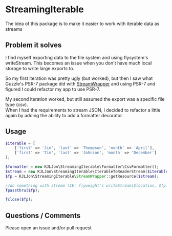# StreamingIterable

The idea of this package is to make it easier to work with iterable data as streams

## Problem it solves

I find myself exporting data to the file system and using flysystem's writeStream.  This 
becomes an issue when you don't have much local storage to write large exports to.

So my first iteration was pretty ugly (but worked), but then I saw what Guzzle's PSR-7 
package did with [StreamWrapper](https://github.com/guzzle/psr7/blob/13388f00956b1503577598873fffb5ae994b5737/src/StreamWrapper.php) 
and using PSR-7 and figured I could refactor my app to use PSR-7.

My second iteration worked, but still assumed the export was a specific file type (csv).  
When I had the requirements to stream JSON, I decided to refactor a little again by adding 
the ability to add a formatter decorator.

## Usage

```php
$iterable = [
    ['first' => 'Jim', 'last' => 'Thompson', 'month' => 'April'],
    ['first' => 'Tim', 'last' => 'Johnson', 'month' => 'December']
];

$formatter = new KJLJon\StreamingIterable\Formatter\CsvFormatter();
$stream = new KJLJon\StreamingIterable\IterableToReaderStream($iterable, $formatter);
$fp = KJLJon\StreamingIterable\StreamWrapper::getResource($stream);

//do something with stream (IE: flyweight's writeStream($location, $fp);
fpassthru($fp);

fclose($fp);
```

## Questions / Comments

Please open an issue and/or pull request
